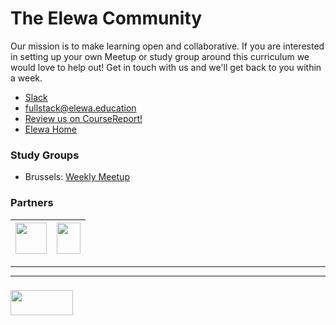 # The Elewa Community

Our mission is to make learning open and collaborative. If you are interested in setting up your own Meetup or study group around this curriculum we would love to help out!  Get in touch with us and we'll get back to you within a week.


* [Slack](https://join.slack.com/t/elewa-academy/shared_invite/enQtMjk4OTA3OTM1NjIwLTA2ZmQ0NDVhNjQxZWM2NjNhNmMyNmVhZGNhZmJmZTY1OWQ4Nzc0ZTkzZGE3NjdiYTYwYThlNzI3YTg2NGM5MGM)
* fullstack@elewa.education
* [Review us on CourseReport!](https://www.coursereport.com/schools/elewa-education)
* [Elewa Home](./README.md)


### Study Groups

* Brussels: [Weekly Meetup](https://www.eventbrite.co.uk/e/javascript-open-bootcamp-tickets-44723878324)


### Partners



| <a href="http://digityser.org/" target="_blank"><img src="https://pbs.twimg.com/profile_images/944861444067258368/jrQm1lbM_400x400.jpg" width="50" height="50"/></a>  | <a href="http://startit.be/" target="_blank"><img src="https://cdn.uc.assets.prezly.com/40d9abdb-4857-44d3-a356-0929bc019bc2/-/preview/1108x1108/" width="38" height="50"/></a> |  
|---|---|





___
___
### <a href="http://elewa.education/blog" target="_blank"><img src="https://user-images.githubusercontent.com/18554853/34921062-506450ae-f97d-11e7-875f-6feeb26ad72d.png" width="100" height="40"/></a>